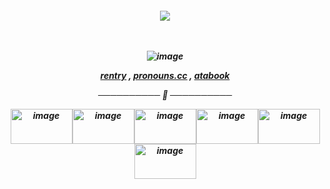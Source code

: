 <h5 align=center> <img src=https://komarev.com/ghpvc/?username=leopikaed&color=5432a8&style=flat-square&label=welcome+to+the+host+club+☆+>
  <br><br><br>

  ![image](https://github.com/user-attachments/assets/ebbc4812-1f1c-4e38-b2d9-9a01c25b9de6)

[rentry](https://rentry.co/andsokyoyamethim) , ‎‎‎‎[pronouns.cc](https://pronouns.cc/@kyotama) , [atabook](https://kyotama.atabook.org)

────────── 🌹 ──────────

<img width="99" height="56" alt="image" src="https://github.com/user-attachments/assets/e92122b3-454e-4c5c-937d-583aac57bfae" /><img width="99" height="56" alt="image" src="https://github.com/user-attachments/assets/7a909cb0-0092-43dc-a688-a8ee56452c9d" /><img width="99" height="56" alt="image" src="https://github.com/user-attachments/assets/1f09bcf4-9395-4a1a-b4c0-d5ff47da5c3e" /><img width="99" height="56" alt="image" src="https://github.com/user-attachments/assets/595c0e01-d579-420c-b234-5d979c51e189" /><img width="99" height="56" alt="image" src="https://github.com/user-attachments/assets/e1ac4609-36dc-4329-b680-e6e09b5d3d96" /><img width="99" height="56" alt="image" src="https://github.com/user-attachments/assets/812a2acf-1d35-456d-9b40-de821219c16e" />






<!--
**leopikaed/leopikaed** is a ✨ _special_ ✨ repository because its `README.md` (this file) appears on your GitHub profile.

Here are some ideas to get you started:

- 🔭 I’m currently working on ...
- 🌱 I’m currently learning ...
- 👯 I’m looking to collaborate on ...
- 🤔 I’m looking for help with ...
- 💬 Ask me about ...
- 📫 How to reach me: ...
- 😄 Pronouns: ...
- ⚡ Fun fact: ...
-->
